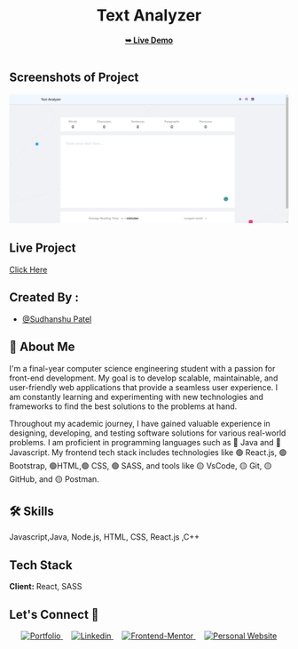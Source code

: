 
<!-- Created By Sudhanshu Patel 2023 -->

<div align="center">
  

  <h1>Text Analyzer</h1>
  <a href="https://text-analyzer-tool.vercel.app/"><strong>➥ Live Demo</strong></a>

</div>
<br/>


## Screenshots of Project

![Text Analyzer](./src/assets/preview-images/text-analyzer-preview.png)



## Live Project

[Click Here](https://text-analyzer-tool.vercel.app/)


## Created By :

- [@Sudhanshu Patel](https://github.com/sudhanshu287/)


## 🚀 About Me

I'm a final-year computer science engineering student with a passion for front-end development. My goal is to develop scalable, maintainable, and user-friendly web applications that provide a seamless user experience. I am constantly learning and experimenting with new technologies and frameworks to find the best solutions to the problems at hand.

Throughout my academic journey, I have gained valuable experience in designing, developing, and testing software solutions for various real-world problems. 
I am proficient in programming languages such as 🔴 Java and 🔴 Javascript. My frontend tech stack includes technologies like 🟢 React.js, 🟢Bootstrap, 🟢HTML,🟢 CSS, 🟢 SASS, and tools like 🟡 VsCode, 🟡 Git, 🟡 GitHub, and 🟡 Postman.

## 🛠 Skills

Javascript,Java, Node.js, HTML, CSS, React.js ,C++


## Tech Stack

**Client:** React, SASS


## **Let's Connect 👋**

<div align=center id="lets-connect">

  <a href="https://sudhanshupatel.vercel.app/" target="_blank">
    <img src="https://img.shields.io/badge/my_portfolio-000?style=for-the-badge&logo=ko-fi&logoColor=white" alt="Portfolio">
  </a>&nbsp;&nbsp;&nbsp;

  <a href="https://linkedin.com/in/sudhanshu287" target="_blank">
    <img src="https://img.shields.io/badge/linkedin%20Profile-%2300acee.svg?color=405DE6&style=for-the-badge&logo=linkedin&logoColor=white" alt="Linkedin">
  </a>&nbsp;&nbsp;&nbsp;

  <a href="https://www.frontendmentor.io/profile/sudhanshu287" target="_blank">
    <img src="https://img.shields.io/badge/FEM%20Profile-f8f9f8?style=for-the-badge&logo=Frontend-Mentor&logoColor=black" alt="Frontend-Mentor">
  </a> &nbsp;&nbsp;&nbsp;

  <a href="https://www.github.com/sudhanshu287/" target="_blank">
    <img src="https://img.shields.io/badge/Github%20Profile-131313?style=for-the-badge&logo=github&logoColor=white" alt="Personal Website">
  </a>

</div>

<!-- Created By Sudhanshu Patel 2023 -->



